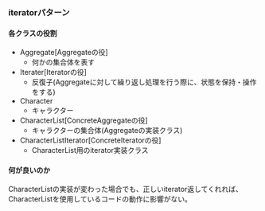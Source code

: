 ### iteratorパターン

#### 各クラスの役割
* Aggregate[Aggregateの役]
  * 何かの集合体を表す
* Iterater[Iteratorの役]
  * 反復子(Aggregateに対して繰り返し処理を行う際に、状態を保持・操作をする)
* Character
  * キャラクター
* CharacterList[ConcreteAggregateの役]
  * キャラクターの集合体(Aggregateの実装クラス)
* CharacterListIterator[ConcreteIteratorの役]
  * CharacterList用のiterator実装クラス

#### 何が良いのか
CharacterListの実装が変わった場合でも、正しいiterator返してくれれば、
CharacterListを使用しているコードの動作に影響がない。
